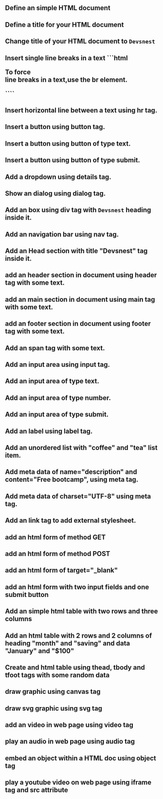 ## Define an simple HTML document
## Define a title for your HTML document
## Change title of your HTML document to ```Devsnest```
## Insert single line breaks in a text ```html<p>To force<br> line breaks in a text,use the br element.</p>````
## Insert horizontal line between a text using hr tag.
## Insert a button using button tag.
## Insert a button using button of type text.
## Insert a button using button of type submit.
## Add a dropdown using details tag.
## Show an dialog using dialog tag.
## Add an box using div tag with ```Devsnest``` heading inside it.
## Add an navigation bar using nav tag.
## Add an Head section with title "Devsnest" tag inside it.
## add an header section in document using header tag with some text.
## add an main section in document using main tag with some text.
## add an footer section in document using footer tag with some text.
## Add an span tag with some text.
## Add an input area using input tag.
## Add an input area of type text.
## Add an input area of type number.
## Add an input area of type submit.
## Add an label using label tag.
## Add an unordered list with "coffee" and "tea" list item.
## Add meta data of name="description" and content="Free bootcamp", using meta tag.
## Add meta data of charset="UTF-8" using meta tag.
## Add an link tag to add external stylesheet.
## add an html form of method GET
## add an html form of method POST
## add an html form of target="_blank"
## add an html form with two input fields and one submit button
## Add an simple html table with two rows and three columns
## Add an html table with 2 rows and 2 columns of heading "month" and "saving" and data "January" and "$100"
## Create and html table using thead, tbody and tfoot tags with some random data
## draw graphic using canvas tag
## draw svg graphic using svg tag
## add an video in web page using video tag
## play an audio in web page using audio tag
## embed an object within a HTML doc using object tag
## play a youtube video on web page using iframe tag and src attribute